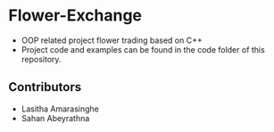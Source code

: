 # Flower-Exchange
- OOP related project flower trading based on C++
- Project code and examples can be found in the code folder of this repository.

## Contributors
* Lasitha Amarasinghe
* Sahan Abeyrathna
